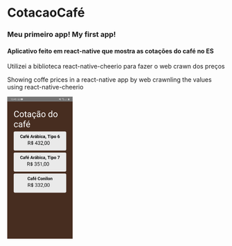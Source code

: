 # CotacaoCafé

<h3>Meu primeiro app! My first app!</h3>
<h4>Aplicativo feito em react-native que mostra as cotações do café no ES </h4>
<p>Utilizei a biblioteca react-native-cheerio para fazer o web crawn dos preços </p>

<p> Showing coffe prices in a react-native app by web crawnling the values using react-native-cheerio  </p>

<img  src="app.jpeg" width="30%"> 
